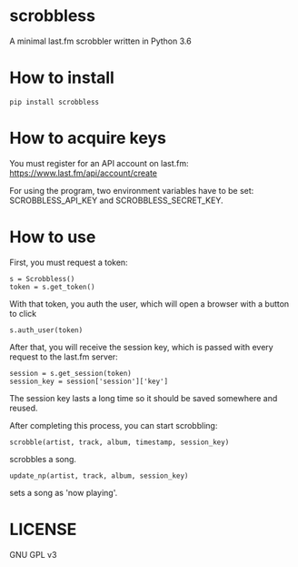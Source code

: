 # scrobbless
A minimal last.fm scrobbler written in Python 3.6



# How to install

```pip install scrobbless```



# How to acquire keys

You must register for an API account on last.fm:
https://www.last.fm/api/account/create

For using the program, two environment variables have to be set:
SCROBBLESS_API_KEY and SCROBBLESS_SECRET_KEY.



# How to use

First, you must request a token:

```
s = Scrobbless()
token = s.get_token()
```

With that token, you auth the user, which will open a browser with a button to click

```s.auth_user(token)```

After that, you will receive the session key, which is passed with every request to the last.fm server:

```
session = s.get_session(token)
session_key = session['session']['key']
```

The session key lasts a long time so it should be saved somewhere and reused.

After completing this process, you can start scrobbling:

```scrobble(artist, track, album, timestamp, session_key)```

scrobbles a song.

```update_np(artist, track, album, session_key)```

sets a song as 'now playing'.



# LICENSE

GNU GPL v3
